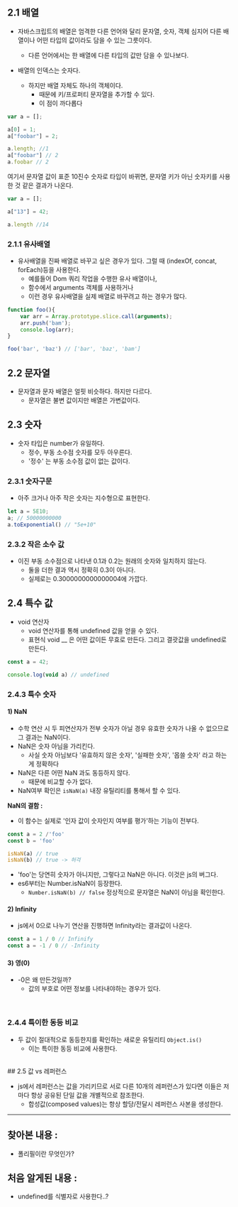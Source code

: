 

## 2.1 배열 

- 자바스크립트의 배열은 엄격한 다른 언어와 달리 문자열, 숫자, 객체 심지어 다른 배열이나 어떤 타입의 값이라도 담을 수 있는 그릇이다. 
	- 다른 언어에서는 한 배열에 다른 타입의 값만 담을 수 있나보다.

- 배열의 인덱스는 숫자다. 
	- 하지만 배열 자체도 하나의 객체이다. 
		- 때문에 키/프로퍼티 문자열을 추가할 수 있다. 
		- 이 점이 까다롭다
```javascript
var a = [];

a[0] = 1;
a["foobar"] = 2;

a.length; //1
a["foobar"] // 2
a.foobar // 2
```

여기서 문자열 값이 표준 10진수 숫자로 타입이 바뀌면, 문자열 키가 아닌 숫자키를 사용한 것 같은 결과가 나온다. 
```javascript
var a = [];

a["13"] = 42;

a.length //14
```


### 2.1.1 유사배열 

- 유사배열을 진짜 배열로 바꾸고 싶은 경우가 있다. 그럴 때 (indexOf, concat, forEach)등을 사용한다. 
	- 예를들어 Dom 쿼리 작업을 수행한 유사 배열이나, 
	- 함수에서 arguments 객체를 사용하거나 
	- 이런 경우 유사배열을 실제 배열로 바꾸려고 하는 경우가 많다. 

```javascript
function foo(){
	var arr = Array.prototype.slice.call(arguments);
	arr.push('bam');
	console.log(arr);
}

foo('bar', 'baz') // ['bar', 'baz', 'bam']
```



## 2.2 문자열 

- 문자열과 문자 배열은 얼핏 비슷하다. 하지만 다르다. 
	- 문자열은 불변 값이지만 배열은 가변값이다. 


## 2.3 숫자 

- 숫자 타입은 number가 유일하다. 
	- 정수, 부동 소수점 숫자를 모두 아우른다. 
	- '정수' 는 부동 소수점 값이 없는 값이다. 

### 2.3.1 숫자구문 

- 아주 크거나 아주 작은 숫자는 지수형으로 표현한다. 
```javascript
let a = 5E10;
a; // 50000000000
a.toExponential() // "5e+10"
```


### 2.3.2 작은 소수 값 

- 이진 부동 소수점으로 나타낸 0.1과 0.2는 원래의 숫자와 일치하지 않는다. 
	- 둘을 더한 결과 역시 정확히 0.3이 아니다. 
	- 실제로는 0.3000000000000004에 가깝다. 


## 2.4 특수 값

- void 연산자
	- void 연산자를 통해 undefined 값을 얻을 수 있다. 
	- 표현식 void __ 은 어떤 값이든 무효로 만든다. 그리고 결괏값을 undefined로 만든다. 

```javascript
const a = 42;

console.log(void a) // undefined
```


### 2.4.3 특수 숫자 

#### 1) NaN
- 수학 연산 시 두 피연산자가 전부 숫자가 아닐 경우 유효한 숫자가 나올 수 없으므로 그 결과는 NaN이다. 
- NaN은 숫자 아님을 가리킨다. 
	- 사실 숫자 아님보다 '유효하지 않은 숫자', '실패한 숫자', '몹쓸 숫자' 라고 하는게 정확하다 
- NaN은 다른 어떤 NaN 과도 동등하지 않다. 
	- 때문에 비교할 수가 없다. 
- NaN여부 확인은 `isNaN(a)` 내장 유틸리티를 통해서 할 수 있다. 

__NaN의 결함 :__ 
- 이 함수는 실제로 '인자 값이 숫자인지 여부를 평가'하는 기능이 전부다. 
```javascript
const a = 2 /'foo'
const b = 'foo'

isNaN(a) // true
isNaN(b) // true -> 허걱
```
- 'foo'는 당연히 숫자가 아니지만, 그렇다고 NaN은 아니다. 이것은 js의 버그다. 
- es6부터는 Number.isNaN이 등장한다. 
	- `Number.isNaN(b) // false` 정상적으로 문자열은 NaN이 아님을 확인한다. 


#### 2) Infinity 
- js에서 0으로 나누기 연산을 진행하면 Infinity라는 결과값이 나온다. 
```javascript
const a = 1 / 0 // Infinify 
const a = -1 / 0 // -Infinity
```


#### 3) 영(0)
- -0은 왜 만든것일까? 
	- 값의 부호로 어떤 정보를 나타내야하는 경우가 있다. 

<br>

### 2.4.4 특이한 동등 비교 

- 두 값이 절대적으로 동등한지를 확인하는 새로운 유틸리티 `Object.is()`
	- 이는 특이한 동등 비교에 사용한다. 

<br>
## 2.5 값 vs 레퍼런스 

- js에서 레퍼런스는 값을 가리키므로 서로 다른 10개의 레퍼런스가 있다면 이들은 저마다 항상 공유된 단일 값을 개별적으로 참조한다. 
	- 합성값(composed values)는 항상 할당/전달시 레퍼런스 사본을 생성한다. 



---

## 찾아본 내용 : 

- 폴리필이란 무엇인가? 


## 처음 알게된 내용 : 

- undefined를 식별자로 사용한다..? 


